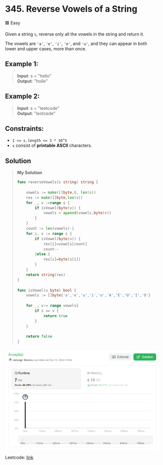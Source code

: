 # 345. Reverse Vowels of a String
🟩 Easy

Given a string `s`, reverse only all the vowels in the string and return it.

The vowels are `'a'`, `'e'`, `'i'`, `'o'`, and `'u'`, and they can appear in both lower and upper cases, more than once.

## Example 1:
> **Input**: s = "hello" \
> **Output**: "holle"

## Example 2:
> **Input**: s = "leetcode" \
> **Output**: "leotcede"

## Constraints:
* `1 <= s.length <= 3 * 10^5`
* `s` consist of **printable ASCII** characters.

## Solution
> **My Solution**
> ```go
> func reverseVowels(s string) string {
>     
>     vowels := make([]byte,0, len(s))
>     res := make([]byte,len(s))
>     for _, v :=range s {
>         if isVowel(byte(v)) {
>             vowels = append(vowels,byte(v))
>         }
>     }
>     count := len(vowels)-1
>     for i, v := range s {
>         if isVowel(byte(v)) {
>             res[i]=vowels[count]
>             count--
>         }else {
>             res[i]=byte(s[i])
>         }
>     }
>     return string(res)
> }
> 
> func isVowel(s byte) bool {
>     vowels := []byte{'a','e','u','i','o','A','E','U','I','O'}
> 
>     for _, v:= range vowels{
>         if s == v {
>             return true
>         }
>     }
> 
>     return false
> }
> ```

![result](345.png)

Leetcode: [link](https://leetcode.com/problems/reverse-vowels-of-a-string/description/)